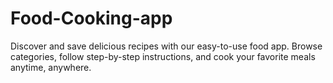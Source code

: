 # Food-Cooking-app
Discover and save delicious recipes with our easy-to-use food app. Browse categories, follow step-by-step instructions, and cook your favorite meals anytime, anywhere.
